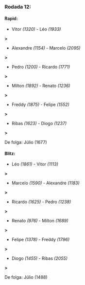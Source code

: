 ### Rodada 12:

#### Rapid:

* Vitor *(1320)*     -     Léo *(1933)*

 **>** 
* Alexandre *(1154)*     -     Marcelo *(2095)*

 **>** 
* Pedro *(1200)*     -     Ricardo *(1771)*

 **>** 
* Milton *(1892)*     -     Renato *(1236)*

 **>** 
* Freddy *(1875)*     -     Felipe *(1552)*

 **>** 
* Ribas *(1623)*     -     Diogo *(1237)*

 **>** 

De folga: Júlio (1677)

#### Blitz:

* Léo *(1861)*     -     Vitor *(1113)*

 **>** 
* Marcelo *(1590)*     -     Alexandre *(1183)*

 **>** 
* Ricardo *(1625)*     -     Pedro *(1238)*

 **>** 
* Renato *(976)*     -     Milton *(1689)*

 **>** 
* Felipe *(1378)*     -     Freddy *(1796)*

 **>** 
* Diogo *(1455)*     -     Ribas *(2055)*

 **>** 

De folga: Júlio (1488)

